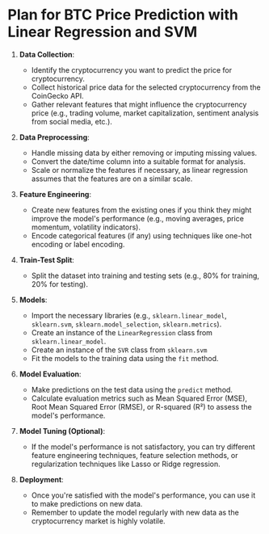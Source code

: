 # Plan for BTC Price Prediction with Linear Regression and SVM

1. **Data Collection**:

   - Identify the cryptocurrency you want to predict the price for cryptocurrency.
   - Collect historical price data for the selected cryptocurrency from the CoinGecko API.
   - Gather relevant features that might influence the cryptocurrency price (e.g., trading volume, market capitalization, sentiment analysis from social media, etc.).

2. **Data Preprocessing**:

   - Handle missing data by either removing or imputing missing values.
   - Convert the date/time column into a suitable format for analysis.
   - Scale or normalize the features if necessary, as linear regression assumes that the features are on a similar scale.

3. **Feature Engineering**:

   - Create new features from the existing ones if you think they might improve the model's performance (e.g., moving averages, price momentum, volatility indicators).
   - Encode categorical features (if any) using techniques like one-hot encoding or label encoding.

4. **Train-Test Split**:

   - Split the dataset into training and testing sets (e.g., 80% for training, 20% for testing).

5. **Models**:

   - Import the necessary libraries (e.g., `sklearn.linear_model`, `sklearn.svm`, `sklearn.model_selection`, `sklearn.metrics`).
   - Create an instance of the `LinearRegression` class from `sklearn.linear_model`.
   - Create an instance of the `SVR` class from `sklearn.svm`
   - Fit the models to the training data using the `fit` method.

6. **Model Evaluation**:

   - Make predictions on the test data using the `predict` method.
   - Calculate evaluation metrics such as Mean Squared Error (MSE), Root Mean Squared Error (RMSE), or R-squared (R²) to assess the model's performance.

7. **Model Tuning (Optional)**:

   - If the model's performance is not satisfactory, you can try different feature engineering techniques, feature selection methods, or regularization techniques like Lasso or Ridge regression.

8. **Deployment**:
   - Once you're satisfied with the model's performance, you can use it to make predictions on new data.
   - Remember to update the model regularly with new data as the cryptocurrency market is highly volatile.
